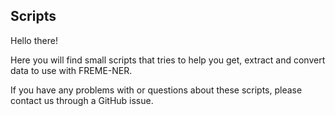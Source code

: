 ## Scripts

Hello there!

Here you will find small scripts that tries to help you get, extract and convert data to use with FREME-NER. 

If you have any problems with or questions about these scripts, please contact us through a GitHub issue.
